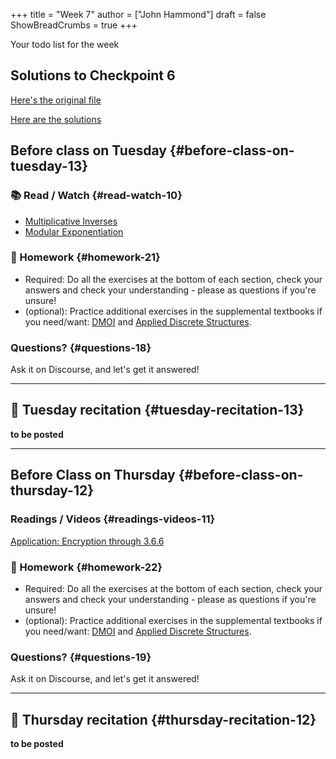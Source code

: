 +++
title = "Week 7"
author = ["John Hammond"]
draft = false
ShowBreadCrumbs = true
+++

Your todo list for the week
<!--more-->

## Solutions to Checkpoint 6

[Here's the original file](https://nextcloud.math.wichita.edu/index.php/s/sY2xC5AsmX6Me8N)

[Here are the solutions]()

## Before class on Tuesday {#before-class-on-tuesday-13}


### 📚 Read / Watch {#read-watch-10}

-   [Multiplicative
    Inverses](https://www.math.wichita.edu/~hammond/class-notes/section-multiplicative-inverses.html)
-   [Modular
    Exponentiation](https://www.math.wichita.edu/~hammond/class-notes/section-numtheory-modularexp.html)


### 📝 Homework {#homework-21}

-   Required: Do all the exercises at the bottom of each section, check
    your answers and check your understanding - please as questions if
    you're unsure!
-   (optional): Practice additional exercises in the supplemental
    textbooks if you need/want:
    [DMOI](http://discrete.openmathbooks.org/dmoi3/) and
    [Applied
    Discrete Structures](http://faculty.uml.edu/klevasseur/ads/index-ads.html).


### Questions? {#questions-18}

Ask it on Discourse, and let's get it answered!

---


## 🎥 Tuesday recitation {#tuesday-recitation-13}

****to be posted****

---


## Before Class on Thursday {#before-class-on-thursday-12}


### Readings / Videos {#readings-videos-11}

[Application:
Encryption through 3.6.6](https://www.math.wichita.edu/~hammond/class-notes/section-numtheory-encryption.html)


### 📝 Homework {#homework-22}

-   Required: Do all the exercises at the bottom of each section, check
    your answers and check your understanding - please as questions if
    you're unsure!
-   (optional): Practice additional exercises in the supplemental
    textbooks if you need/want:
    [DMOI](http://discrete.openmathbooks.org/dmoi3/) and
    [Applied
    Discrete Structures](http://faculty.uml.edu/klevasseur/ads/index-ads.html).


### Questions? {#questions-19}

Ask it on Discourse, and let's get it answered!

---


## 🎥 Thursday recitation {#thursday-recitation-12}

****to be posted****
